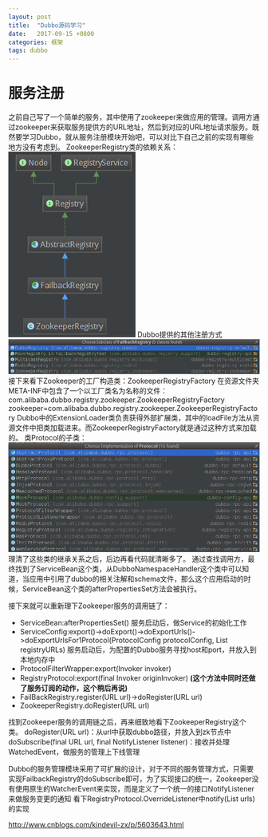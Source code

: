 ```yaml
---
layout: post
title:  "Dubbo源码学习"
date:   2017-09-15 +0800
categories: 框架
tags: dubbo
---
```


# 服务注册
之前自己写了一个简单的服务，其中使用了zookeeper来做应用的管理。调用方通过zookeeper来获取服务提供方的URL地址，然后到对应的URL地址请求服务。既然要学习Dubbo，就从服务注册模块开始吧，可以对比下自己之前的实现有哪些地方没有考虑到。
ZookeeperRegistry类的依赖关系：
![](/_pic/2017-09-15/zookeeperRegistry.png)
Dubbo提供的其他注册方式
![](/_pic/2017-09-15/FailbackRegistry.png)
接下来看下Zookeeper的工厂构造类：ZookeeperRegistryFactory
在资源文件夹META-INF中包含了一个以工厂类名为名称的文件：com.alibaba.dubbo.registry.zookeeper.ZookeeperRegistryFactory
zookeeper=com.alibaba.dubbo.registry.zookeeper.ZookeeperRegistryFactory
Dubbo中的ExtensionLoader类负责获得外部扩展类，其中的loadFile方法从资源文件中把类加载进来。而ZookeeperRegistryFactory就是通过这种方式来加载的。
类Protocol的子类：
![](/_pic/2017-09-15/Registry.png)
理清了这些类的继承关系之后，后边再看代码就清晰多了。
通过查找调用方，最终找到了ServiceBean这个类，从DubboNamespaceHandler这个类中可以知道，当应用中引用了dubbo的相关注解和schema文件，那么这个应用启动的时候，ServiceBean这个类的afterPropertiesSet方法会被执行。

接下来就可以重新理下Zookeeper服务的调用链了：

* ServiceBean:afterPropertiesSet()
服务启动后，做Service的初始化工作
* ServiceConfig:export()->doExport()->doExportUrls()->doExportUrlsFor1Protocol(ProtocolConfig protocolConfig, List<URL> registryURLs)
服务启动后，为配置的Dubbo服务寻找host和port，并放入到本地内存中
* ProtocolFilterWrapper:export(Invoker<T> invoker)
* RegistryProtocol:export(final Invoker<T> originInvoker)  **(这个方法中同时还做了服务订阅的动作，这个稍后再说)**
* FailBackRegistry.register(URL url)->doRegister(URL url)
* ZookeeperRegistry.doRegister(URL url)

找到Zookeeper服务的调用链之后，再来细致地看下ZookeeperRegistry这个类。
doRegister(URL url)：从url中获取dubbo路径，并放入到zk节点中
doSubscribe(final URL url, final NotifyListener listener)：接收并处理WatchedEvent，做服务的管理上下线管理

Dubbo的服务管理模块采用了可扩展的设计，对于不同的服务管理方式，只需要实现FailbackRegistry的doSubscribe即可，为了实现接口的统一，Zookeeper没有使用原生的WatcherEvent来实现，而是定义了一个统一的接口NotifyListener来做服务变更的通知
看下RegistryProtocol.OverrideListener中notify(List<URL> urls)的实现



http://www.cnblogs.com/kindevil-zx/p/5603643.html
